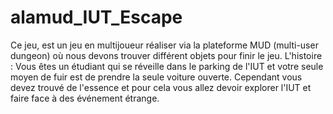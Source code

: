 # alamud_IUT_Escape
Ce jeu, est un jeu en multijoueur réaliser via la plateforme MUD (multi-user dungeon) où nous devons trouver différent objets pour finir le jeu.  L'histoire : Vous êtes un étudiant qui se réveille dans le parking de l'IUT et votre seule moyen de fuir est de prendre la seule voiture ouverte. Cependant vous devez trouvé de l'essence et pour cela vous allez devoir explorer l'IUT et faire face à des événement étrange.
